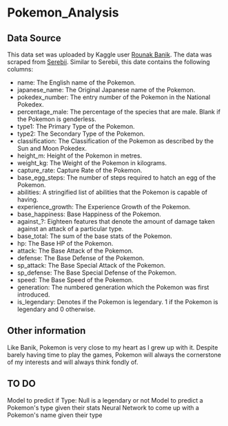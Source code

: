 # Pokemon_Analysis

## Data Source

This data set was uploaded by Kaggle user [Rounak Banik](https://www.kaggle.com/rounakbanik). The data was scraped from [Serebii](https://serebii.net). Similar to Serebii, this date contains the following columns:

* name: The English name of the Pokemon.
* japanese_name: The Original Japanese name of the Pokemon.
* pokedex_number: The entry number of the Pokemon in the National Pokedex.
* percentage_male: The percentage of the species that are male. Blank if the Pokemon is genderless.
* type1: The Primary Type of the Pokemon.
* type2: The Secondary Type of the Pokemon.
* classification: The Classification of the Pokemon as described by the Sun and Moon Pokedex.
* height_m: Height of the Pokemon in metres.
* weight_kg: The Weight of the Pokemon in kilograms.
* capture_rate: Capture Rate of the Pokemon.
* base_egg_steps: The number of steps required to hatch an egg of the Pokemon.
* abilities: A stringified list of abilities that the Pokemon is capable of having.
* experience_growth: The Experience Growth of the Pokemon.
* base_happiness: Base Happiness of the Pokemon.
* against_?: Eighteen features that denote the amount of damage taken against an attack of a particular type.
* base_total: The sum of the base stats of the Pokemon.
* hp: The Base HP of the Pokemon.
* attack: The Base Attack of the Pokemon.
* defense: The Base Defense of the Pokemon.
* sp_attack: The Base Special Attack of the Pokemon.
* sp_defense: The Base Special Defense of the Pokemon.
* speed: The Base Speed of the Pokemon.
* generation: The numbered generation which the Pokemon was first introduced.
* is_legendary: Denotes if the Pokemon is legendary. 1 if the Pokemon is legendary and 0 otherwise.

## Other information

Like Banik, Pokemon is very close to my heart as I grew up with it. Despite barely having time to play the games, Pokemon will always the cornerstone of my interests and will always think fondly of. 

## TO DO

Model to predict if Type: Null is a legendary or not
Model to predict a Pokemon's type given their stats
Neural Network to come up with a Pokemon's name given their type